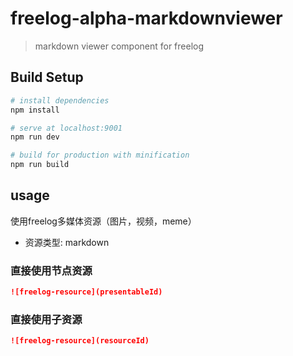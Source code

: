 # freelog-alpha-markdownviewer

> markdown viewer component for freelog

## Build Setup

``` bash
# install dependencies
npm install

# serve at localhost:9001
npm run dev

# build for production with minification
npm run build
```

## usage
使用freelog多媒体资源（图片，视频，meme）

* 资源类型: markdown

### 直接使用节点资源
```markdown
![freelog-resource](presentableId)
```

### 直接使用子资源
```markdown
![freelog-resource](resourceId)
```

